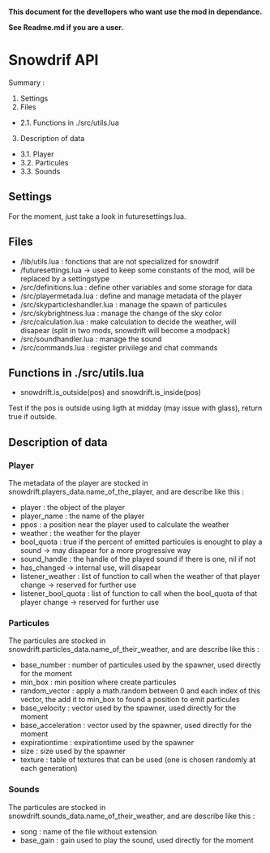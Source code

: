 **This document for the devellopers who want use the mod in dependance.**

**See Readme.md if you are a user.**

# Snowdrif API

Summary :
1. Settings
2. Files
 - 2.1. Functions in ./src/utils.lua
3. Description of data
 - 3.1. Player
 - 3.2. Particules
 - 3.3. Sounds

## Settings

For the moment, just take a look in futuresettings.lua.


## Files

- /lib/utils.lua : fonctions that are not specialized for snowdrif
- /futuresettings.lua -> used to keep some constants of the mod, will be replaced by a settingstype
- /src/definitions.lua : define other variables and some storage for data
- /src/playermetada.lua : define and manage metadata of the player
- /src/skyparticleshandler.lua : manage the spawn of particules
- /src/skybrightness.lua : manage the change of the sky color
- /src/calculation.lua : make calculation to decide the weather, will disapear (split in two mods, snowdrift will become a modpack)
- /src/soundhandler.lua : manage the sound
- /src/commands.lua : register privilege and chat commands


## Functions in ./src/utils.lua

- snowdrift.is_outside(pos) and snowdrift.is_inside(pos)

Test if the pos is outside using ligth at midday (may issue with glass), return true if outside.


## Description of data

### Player

The metadata of the player are stocked in snowdrift.players_data.name_of_the_player, and are describe like this :

- player : the object of the player
- player_name : the name of the player
- ppos : a position near the player used to calculate the weather
- weather : the weather for the player
- bool_quota : true if the percent of emitted particules is enought to play a sound -> may disapear for a more progressive way
- sound_handle : the handle of the played sound if there is one, nil if not
- has_changed -> internal use, will disapear
- listener_weather : list of function to call when the weather of that player change -> reserved for further use
- listener_bool_quota : list of function to call when the bool_quota of that player change -> reserved for further use


### Particules

The particules are stocked in snowdrift.particles_data.name_of_their_weather, and  are describe like this :

- base_number : number of particules used by the spawner, used directly for the moment
- min_box : min position where create particules
- random_vector : apply a math.random between 0 and each index of this vector, the add it to min_box to found a position to emit particules
- base_velocity : vector used by the spawner, used directly for the moment
- base_acceleration : vector used by the spawner, used directly for the moment
- expirationtime : expirationtime used by the spawner
- size : size used by the spawner
- texture : table of textures that can be used (one is chosen randomly at each generation)


### Sounds

The particules are stocked in snowdrift.sounds_data.name_of_their_weather, and  are describe like this :

- song : name of the file without extension
- base_gain : gain used to play the sound, used directly for the moment


